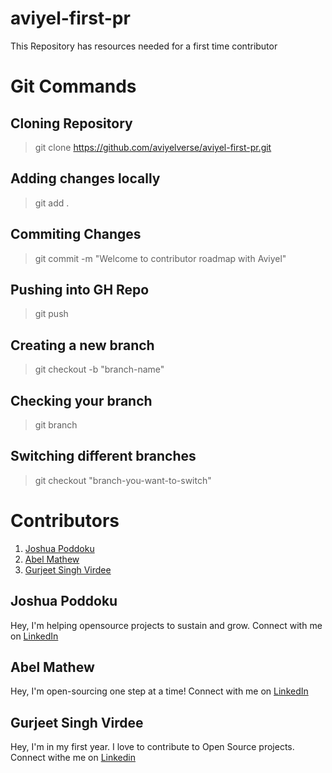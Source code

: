 # aviyel-first-pr
This Repository has resources needed for a first time contributor


# Git Commands

## Cloning Repository

> git clone https://github.com/aviyelverse/aviyel-first-pr.git

## Adding changes locally

> git add .

## Commiting Changes

> git commit -m "Welcome to contributor roadmap with Aviyel"

## Pushing into GH Repo

> git push

## Creating a new branch
> git checkout -b "branch-name"

## Checking your branch
>git branch

## Switching different branches
> git checkout "branch-you-want-to-switch"

# Contributors

1. [Joshua Poddoku](#joshua-poddoku)
2. [Abel Mathew](#abel-mathew)
3. [Gurjeet Singh Virdee](#gurjeet-singh-virdee)

## Joshua Poddoku

Hey, I'm helping opensource projects to sustain and grow.
Connect with me on [LinkedIn](https://www.linkedin.com/in/joshuapod)

## Abel Mathew

Hey, I'm open-sourcing one step at a time!
Connect with me on [LinkedIn](https://www.linkedin.com/in/designrknight)

## Gurjeet Singh Virdee

Hey, I'm in my first year. I love to contribute to Open Source projects.
Connect withe me on [Linkedin](https://www.linkedin.com/in/gurjeet-singh-virdee-25a476199/)
